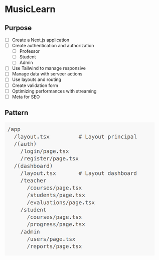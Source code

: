 # MusicLearn
## Purpose
- [ ] Create a Next.js application
- [ ] Create authentication and authorization
  - [ ] Professor
  - [ ] Student
  - [ ] Admin
- [ ] Use Tailwind to manage responsive
- [ ] Manage data with serveer actions
- [ ] Use layouts and routing
- [ ] Create validation form
- [ ] Optimizing performances with streaming
- [ ] Meta for SEO

## Pattern
![pattern](image.png)